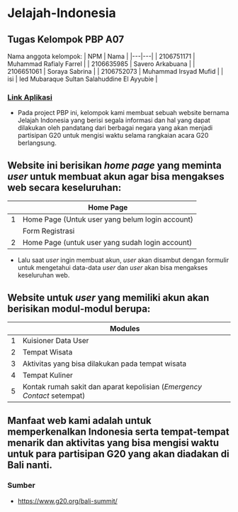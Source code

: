 # Jelajah-Indonesia
## Tugas Kelompok PBP A07

Nama anggota kelompok:
| NPM | Nama |
|---|---|
| 2106751171 | Muhammad Rafialy Farrel |
| 2106635985 | Savero Arkabuana |
| 2106651061 | Soraya Sabrina |
| 2106752073 | Muhammad Irsyad Mufid |
| isi | Ied Mubaraque Sultan Salahuddine El Ayyubie |

### [Link Aplikasi](https://jelajah-indonesia.herokuapp.com)

- Pada project PBP ini, kelompok kami membuat sebuah website bernama Jelajah Indonesia yang berisi segala informasi dan hal yang dapat dilakukan oleh pandatang dari berbagai negara yang akan menjadi partisipan G20 untuk mengisi waktu selama rangkaian acara G20 berlangsung.

## Website ini berisikan _home page_ yang meminta _user_ untuk membuat akun agar bisa mengakses web secara keseluruhan:

| | Home Page |
|---|---|
| 1 | Home Page (Untuk user yang belum login account) |
|  | Form Registrasi |
| 2 | Home Page (untuk user yang sudah login account) |

- Lalu saat _user_ ingin membuat akun, _user_ akan disambut dengan formulir untuk mengetahui data-data _user_ dan _user_ akan bisa mengakses keseluruhan web.

## Website untuk _user_ yang memiliki akun akan berisikan modul-modul berupa:

| | Modules |
|---|---|
| 1 | Kuisioner Data User |
| 2 | Tempat Wisata |
| 3 | Aktivitas yang bisa dilakukan pada tempat wisata |
| 4 | Tempat Kuliner |
| 5 | Kontak rumah sakit dan aparat kepolisian (_Emergency Contact_ setempat) |

## Manfaat web kami adalah untuk memperkenalkan Indonesia serta tempat-tempat menarik dan aktivitas yang bisa mengisi waktu untuk para partisipan G20 yang akan diadakan di Bali nanti.

### Sumber
- https://www.g20.org/bali-summit/
